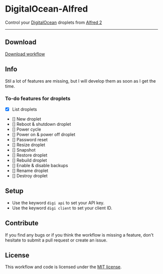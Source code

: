 DigitalOcean-Alfred
==================

Control your [DigitalOcean](https://www.digitalocean.com/?refcode=ec5a20742437) droplets from [Alfred 2](http://www.alfredapp.com/)

------

## Download

[Download workflow](https://github.com/Fogh/DigitalOcean-Alfred/raw/master/DigitalOcean.alfredworkflow)

## Info

Stil a lot of features are missing, but I will develop them as soon as I get the time. 

### To-do features for droplets

- [x] List droplets
- [] New droplet
- [] Reboot & shutdown droplet
- [] Power cycle
- [] Power on & power off droplet
- [] Password reset
- [] Resize droplet
- [] Snapshot
- [] Restore droplet
- [] Rebuild droplet
- [] Enable & disable backups
- [] Rename droplet
- [] Destroy droplet

## Setup

* Use the keyword `digi api` to set your API key.
* Use the keyword `digi client` to set your client ID.

## Contribute

If you find any bugs or if you think the workflow is missing a feature, don't hesitate to submit a pull request or create an issue.

## License

This workflow and code is licensed under the [MIT license](http://opensource.org/licenses/MIT).
